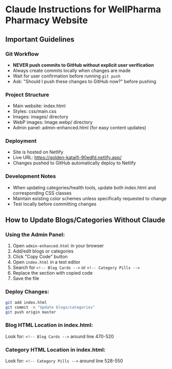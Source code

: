 # Claude Instructions for WellPharma Pharmacy Website

## Important Guidelines

### Git Workflow
- **NEVER push commits to GitHub without explicit user verification**
- Always create commits locally when changes are made
- Wait for user confirmation before running `git push`
- Ask: "Should I push these changes to GitHub now?" before pushing

### Project Structure
- Main website: index.html
- Styles: css/main.css
- Images: images/ directory
- WebP images: Image.webp/ directory
- Admin panel: admin-enhanced.html (for easy content updates)

### Deployment
- Site is hosted on Netlify
- Live URL: https://golden-kataifi-90edfd.netlify.app/
- Changes pushed to GitHub automatically deploy to Netlify

### Development Notes
- When updating categories/health tools, update both index.html and corresponding CSS classes
- Maintain existing color schemes unless specifically requested to change
- Test locally before committing changes

## How to Update Blogs/Categories Without Claude

### Using the Admin Panel:
1. Open `admin-enhanced.html` in your browser
2. Add/edit blogs or categories
3. Click "Copy Code" button
4. Open `index.html` in a text editor
5. Search for `<!-- Blog Cards -->` or `<!-- Category Pills -->`
6. Replace the section with copied code
7. Save the file

### Deploy Changes:
```bash
git add index.html
git commit -m "Update blogs/categories"
git push origin master
```

### Blog HTML Location in index.html:
Look for: `<!-- Blog Cards -->` around line 470-520

### Category HTML Location in index.html:
Look for: `<!-- Category Pills -->` around line 528-550